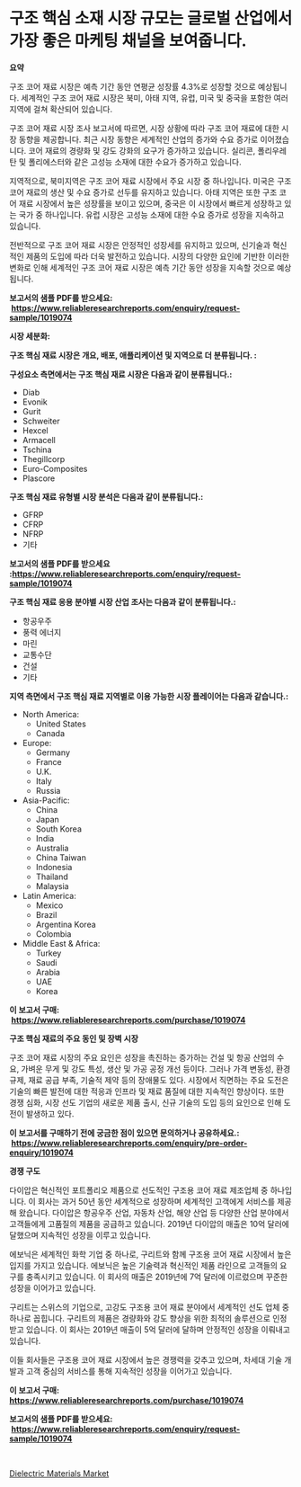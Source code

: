 <p><h1>구조 핵심 소재 시장 규모는 글로벌 산업에서 가장 좋은 마케팅 채널을 보여줍니다.</h1></p><p><strong>요약</strong></p>
<p><p>구조 코어 재료 시장은 예측 기간 동안 연평균 성장률 4.3%로 성장할 것으로 예상됩니다. 세계적인 구조 코어 재료 시장은 북미, 아태 지역, 유럽, 미국 및 중국을 포함한 여러 지역에 걸쳐 확산되어 있습니다.</p><p>구조 코어 재료 시장 조사 보고서에 따르면, 시장 상황에 따라 구조 코어 재료에 대한 시장 동향을 제공합니다. 최근 시장 동향은 세계적인 산업의 증가와 수요 증가로 이어졌습니다. 코어 재료의 경량화 및 강도 강화의 요구가 증가하고 있습니다. 실리콘, 폴리우레탄 및 폴리에스터와 같은 고성능 소재에 대한 수요가 증가하고 있습니다.</p><p>지역적으로, 북미지역은 구조 코어 재료 시장에서 주요 시장 중 하나입니다. 미국은 구조 코어 재료의 생산 및 수요 증가로 선두를 유지하고 있습니다. 아태 지역은 또한 구조 코어 재료 시장에서 높은 성장률을 보이고 있으며, 중국은 이 시장에서 빠르게 성장하고 있는 국가 중 하나입니다. 유럽 시장은 고성능 소재에 대한 수요 증가로 성장을 지속하고 있습니다.</p><p>전반적으로 구조 코어 재료 시장은 안정적인 성장세를 유지하고 있으며, 신기술과 혁신적인 제품의 도입에 따라 더욱 발전하고 있습니다. 시장의 다양한 요인에 기반한 이러한 변화로 인해 세계적인 구조 코어 재료 시장은 예측 기간 동안 성장을 지속할 것으로 예상됩니다.</p></p>
<p><strong>보고서의 샘플 PDF를 받으세요: &nbsp;<a href="https://www.reliableresearchreports.com/enquiry/request-sample/1019074">https://www.reliableresearchreports.com/enquiry/request-sample/1019074</a></strong></p>
<p><strong>시장 세분화:</strong></p>
<p><strong> 구조 핵심 재료 시장은 개요, 배포, 애플리케이션 및 지역으로 더 분류됩니다. :</strong></p>
<p><strong>구성요소 측면에서는 구조 핵심 재료 시장은 다음과 같이 분류됩니다.:</strong></p>
<p><ul><li>Diab</li><li>Evonik</li><li>Gurit</li><li>Schweiter</li><li>Hexcel</li><li>Armacell</li><li>Tschina</li><li>Thegillcorp</li><li>Euro-Composites</li><li>Plascore</li></ul></p>
<p><strong> 구조 핵심 재료 유형별 시장 분석은 다음과 같이 분류됩니다.:</strong></p>
<p><ul><li>GFRP</li><li>CFRP</li><li>NFRP</li><li>기타</li></ul></p>
<p><strong>보고서의 샘플 PDF를 받으세요 :<a href="https://www.reliableresearchreports.com/enquiry/request-sample/1019074">https://www.reliableresearchreports.com/enquiry/request-sample/1019074</a></strong></p>
<p><strong> 구조 핵심 재료 응용 분야별 시장 산업 조사는 다음과 같이 분류됩니다.:</strong></p>
<p><ul><li>항공우주</li><li>풍력 에너지</li><li>마린</li><li>교통수단</li><li>건설</li><li>기타</li></ul></p>
<p><strong>지역 측면에서 구조 핵심 재료 지역별로 이용 가능한 시장 플레이어는 다음과 같습니다.:</strong></p>
<p><ul>
    <li>
        North America:
        <ul>
            <li>United States</li>
            <li>Canada</li>
        </ul>
    </li>
    <li>
        Europe:
        <ul>
            <li>Germany</li>
            <li>France</li>
            <li>U.K.</li>
            <li>Italy</li>
            <li>Russia</li>
        </ul>
    </li>
    <li>
        Asia-Pacific:
        <ul>
            <li>China</li>
            <li>Japan</li>
            <li>South Korea</li>
            <li>India</li>
            <li>Australia</li>
            <li>China Taiwan</li>
            <li>Indonesia</li>
            <li>Thailand</li>
            <li>Malaysia</li>
        </ul>
    </li>
    <li>
        Latin America:
        <ul>
            <li>Mexico</li>
            <li>Brazil</li>
            <li>Argentina Korea</li>
            <li>Colombia</li>
        </ul>
    </li>
    <li>
        Middle East & Africa:
        <ul>
            <li>Turkey</li>
            <li>Saudi</li>
            <li>Arabia</li>
            <li>UAE</li>
            <li>Korea</li>
        </ul>
    </li>
    </ul></p>
<p><strong>이 보고서 구매: &nbsp;<a href="https://www.reliableresearchreports.com/purchase/1019074">https://www.reliableresearchreports.com/purchase/1019074</a></strong></p>
<p><strong>구조 핵심 재료의 주요 동인 및 장벽 시장</strong></p>
<p><p>구조 코어 재료 시장의 주요 요인은 성장을 촉진하는 증가하는 건설 및 항공 산업의 수요, 가벼운 무게 및 강도 특성, 생산 및 가공 공정 개선 등이다. 그러나 가격 변동성, 환경 규제, 재료 공급 부족, 기술적 제약 등의 장애물도 있다. 시장에서 직면하는 주요 도전은 기술의 빠른 발전에 대한 적응과 인프라 및 재료 품질에 대한 지속적인 향상이다. 또한 경쟁 심화, 시장 선도 기업의 새로운 제품 출시, 신규 기술의 도입 등의 요인으로 인해 도전이 발생하고 있다.</p></p>
<p><strong>이 보고서를 구매하기 전에 궁금한 점이 있으면 문의하거나 공유하세요.: &nbsp;<a href="https://www.reliableresearchreports.com/enquiry/pre-order-enquiry/1019074">https://www.reliableresearchreports.com/enquiry/pre-order-enquiry/1019074</a></strong></p>
<p><strong>경쟁 구도</strong></p>
<p><p>다이압은 혁신적인 포트폴리오 제품으로 선도적인 구조용 코어 재료 제조업체 중 하나입니다. 이 회사는 과거 50년 동안 세계적으로 성장하며 세계적인 고객에게 서비스를 제공해 왔습니다. 다이압은 항공우주 산업, 자동차 산업, 해양 산업 등 다양한 산업 분야에서 고객들에게 고품질의 제품을 공급하고 있습니다. 2019년 다이압의 매출은 10억 달러에 달했으며 지속적인 성장을 이루고 있습니다.</p><p>에보닉은 세계적인 화학 기업 중 하나로, 구리트와 함께 구조용 코어 재료 시장에서 높은 입지를 가지고 있습니다. 에보닉은 높은 기술력과 혁신적인 제품 라인으로 고객들의 요구를 충족시키고 있습니다. 이 회사의 매출은 2019년에 7억 달러에 이르렀으며 꾸준한 성장을 이어가고 있습니다.</p><p>구리트는 스위스의 기업으로, 고강도 구조용 코어 재료 분야에서 세계적인 선도 업체 중 하나로 꼽힙니다. 구리트의 제품은 경량화와 강도 향상을 위한 최적의 솔루션으로 인정받고 있습니다. 이 회사는 2019년 매출이 5억 달러에 달하며 안정적인 성장을 이뤄내고 있습니다.</p><p>이들 회사들은 구조용 코어 재료 시장에서 높은 경쟁력을 갖추고 있으며, 차세대 기술 개발과 고객 중심의 서비스를 통해 지속적인 성장을 이어가고 있습니다.</p></p>
<p><strong>이 보고서 구매: &nbsp; <a href="https://www.reliableresearchreports.com/purchase/1019074">https://www.reliableresearchreports.com/purchase/1019074</a></strong></p>
<p><strong>보고서의 샘플 PDF를 받으세요: &nbsp;<a href="https://www.reliableresearchreports.com/enquiry/request-sample/1019074">https://www.reliableresearchreports.com/enquiry/request-sample/1019074</a></strong><strong></strong></p>
<p>&nbsp;</p>
<p><p><a href="https://cautious-neon-760.notion.site/Dielectric-Materials-Market-Dynamics-2024-2031-Also-about-Its-Market-Trends-Projections-and-Oppor-5f3dd1a092d24152a52f26da5e874760">Dielectric Materials Market</a></p></p>
